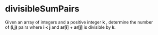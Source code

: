 # divisibleSumPairs
Given an array of integers and a positive integer __k__ , determine the number of __(i,j)__ pairs where __i < j__  and __ar[i]__ + __ar[j]__ is divisible by __k__.
